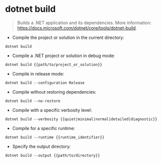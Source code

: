 # dotnet build

> Builds a .NET application and its dependencies.
> More information: <https://docs.microsoft.com/dotnet/core/tools/dotnet-build>.

- Compile the project or solution in the current directory:

`dotnet build`

- Compile a .NET project or solution in debug mode:

`dotnet build {{path/to/project_or_solution}}`

- Compile in release mode:

`dotnet build --configuration Release`

- Compile without restoring dependencies:

`dotnet build --no-restore`

- Compile with a specific verbosity level:

`dotnet build --verbosity {{quiet|minimal|normal|detailed|diagnostic}}`

- Compile for a specific runtime:

`dotnet build --runtime {{runtime_identifier}}`

- Specify the output directory:

`dotnet build --output {{path/to/directory}}`
